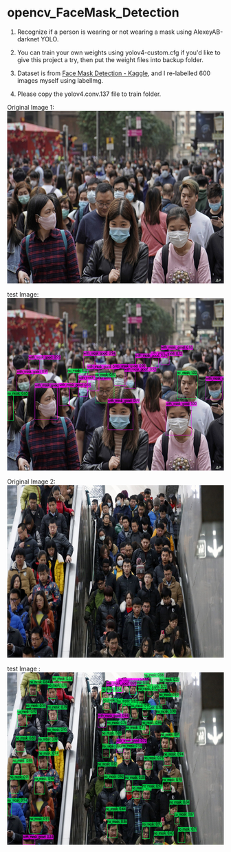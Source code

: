 # opencv_FaceMask_Detection
1. Recognize if a person is wearing or not wearing a mask using AlexeyAB-darknet YOLO.

2. You can train your own weights using yolov4-custom.cfg if you'd like to give this project a try, then put the weight files into backup folder.

3. Dataset is from <a href='https://www.kaggle.com/andrewmvd/face-mask-detection'>Face Mask Detection - Kaggle</a>, and I re-labelled 600 images myself using labelImg.

4. Please copy the yolov4.conv.137 file to train folder.

Original Image 1: <br/>
<img src="https://github.com/PDooDP/opencv_FaceMask_Detection/blob/master/results/1168.jpg?raw=true" width="600" height="400">

test Image: <br/>
<img src="https://github.com/PDooDP/opencv_FaceMask_Detection/blob/master/results/predictions_1168_2000w.jpg?raw=true" width="600" height="400">

Original Image 2: <br/>
<img src="https://github.com/PDooDP/opencv_FaceMask_Detection/blob/master/results/819.jpg?raw=true" width="600" height="400">

test Image : <br/>
<img src="https://github.com/PDooDP/opencv_FaceMask_Detection/blob/master/results/predictions_819_2000w.jpg?raw=true" width="600" height="400">
